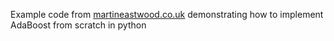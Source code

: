 Example code from [martineastwood.co.uk](http://www.martineastwood.co.uk/blog/adaboost-from-scratch/) demonstrating how to implement AdaBoost from scratch in python
